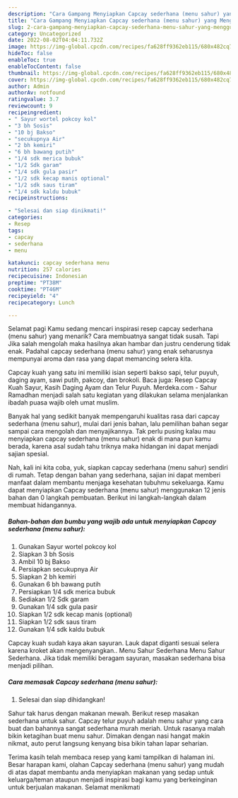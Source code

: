 ```yaml
---
description: "Cara Gampang Menyiapkan Capcay sederhana (menu sahur) yang Menggugah Selera"
title: "Cara Gampang Menyiapkan Capcay sederhana (menu sahur) yang Menggugah Selera"
slug: 2-cara-gampang-menyiapkan-capcay-sederhana-menu-sahur-yang-menggugah-selera
category: Uncategorized
date: 2022-08-02T04:04:11.732Z
image: https://img-global.cpcdn.com/recipes/fa628ff9362eb115/680x482cq70/capcay-sederhana-menu-sahur-foto-resep-utama.jpg
hideToc: false
enableToc: true
enableTocContent: false
thumbnail: https://img-global.cpcdn.com/recipes/fa628ff9362eb115/680x482cq70/capcay-sederhana-menu-sahur-foto-resep-utama.jpg
cover: https://img-global.cpcdn.com/recipes/fa628ff9362eb115/680x482cq70/capcay-sederhana-menu-sahur-foto-resep-utama.jpg
author: Admin
authorAv: notfound
ratingvalue: 3.7
reviewcount: 9
recipeingredient:
- " Sayur wortel pokcoy kol"
- "3 bh Sosis"
- "10 bj Bakso"
- "secukupnya Air"
- "2 bh kemiri"
- "6 bh bawang putih"
- "1/4 sdk merica bubuk"
- "1/2 Sdk garam"
- "1/4 sdk gula pasir"
- "1/2 sdk kecap manis optional"
- "1/2 sdk saus tiram"
- "1/4 sdk kaldu bubuk"
recipeinstructions:

- "Selesai dan siap dinikmati!"
categories:
- Resep
tags:
- capcay
- sederhana
- menu

katakunci: capcay sederhana menu 
nutrition: 257 calories
recipecuisine: Indonesian
preptime: "PT38M"
cooktime: "PT46M"
recipeyield: "4"
recipecategory: Lunch

---
```



Selamat pagi Kamu sedang mencari inspirasi resep capcay sederhana (menu sahur) yang menarik? Cara membuatnya sangat tidak susah. Tapi Jika salah mengolah maka hasilnya akan hambar dan justru cenderung tidak enak. Padahal capcay sederhana (menu sahur) yang enak seharusnya mempunyai aroma dan rasa yang dapat memancing selera kita.


Capcay kuah yang satu ini memiliki isian seperti bakso sapi, telur puyuh, daging ayam, sawi putih, pakcoy, dan brokoli. Baca juga: Resep Capcay Kuah Sayur, Kasih Daging Ayam dan Telur Puyuh. Merdeka.com - Sahur Ramadhan menjadi salah satu kegiatan yang dilakukan selama menjalankan ibadah puasa wajib oleh umat muslim.

Banyak hal yang sedikit banyak mempengaruhi kualitas rasa dari capcay sederhana (menu sahur), mulai dari jenis bahan, lalu pemilihan bahan segar sampai cara mengolah dan menyajikannya. Tak perlu pusing kalau mau menyiapkan capcay sederhana (menu sahur) enak di mana pun kamu berada, karena asal sudah tahu triknya maka hidangan ini dapat menjadi sajian spesial.


Nah, kali ini kita coba, yuk, siapkan capcay sederhana (menu sahur) sendiri di rumah. Tetap dengan bahan yang sederhana, sajian ini dapat memberi manfaat dalam membantu menjaga kesehatan tubuhmu sekeluarga. Kamu dapat menyiapkan Capcay sederhana (menu sahur) menggunakan 12 jenis bahan dan 0 langkah pembuatan. Berikut ini langkah-langkah dalam membuat hidangannya.

<!--inarticleads1-->

##### Bahan-bahan dan bumbu yang wajib ada untuk menyiapkan Capcay sederhana (menu sahur):

1. Gunakan  Sayur wortel pokcoy kol
1. Siapkan 3 bh Sosis
1. Ambil 10 bj Bakso
1. Persiapkan secukupnya Air
1. Siapkan 2 bh kemiri
1. Gunakan 6 bh bawang putih
1. Persiapkan 1/4 sdk merica bubuk
1. Sediakan 1/2 Sdk garam
1. Gunakan 1/4 sdk gula pasir
1. Siapkan 1/2 sdk kecap manis (optional)
1. Siapkan 1/2 sdk saus tiram
1. Gunakan 1/4 sdk kaldu bubuk


Capcay kuah sudah kaya akan sayuran. Lauk dapat diganti sesuai selera karena kroket akan mengenyangkan.. Menu Sahur Sederhana Menu Sahur Sederhana. Jika tidak memiliki beragam sayuran, masakan sederhana bisa menjadi pilihan. 

<!--inarticleads2-->

##### Cara memasak Capcay sederhana (menu sahur):


1. Selesai dan siap dihidangkan!

Sahur tak harus dengan makanan mewah. Berikut resep masakan sederhana untuk sahur. Capcay telur puyuh adalah menu sahur yang cara buat dan bahannya sangat sederhana murah meriah. Untuk rasanya malah bikin ketagihan buat menu sahur. Dimakan dengan nasi hangat makin nikmat, auto perut langsung kenyang bisa bikin tahan lapar seharian. 

Terima kasih telah membaca resep yang kami tampilkan di halaman ini. Besar harapan kami, olahan Capcay sederhana (menu sahur) yang mudah di atas dapat membantu anda menyiapkan makanan yang sedap untuk keluarga/teman ataupun menjadi inspirasi bagi kamu yang berkeinginan untuk berjualan makanan. Selamat menikmati

